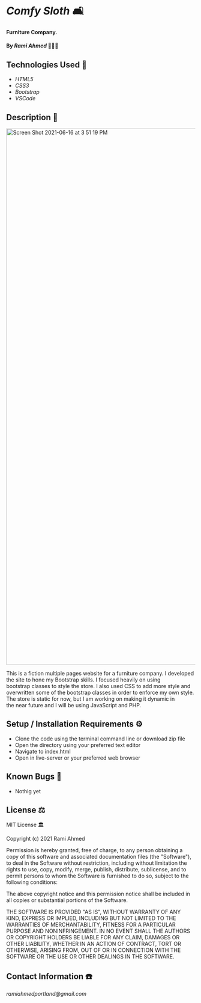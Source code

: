 # _Comfy Sloth_ 🛋

#### Furniture Company. 


#### By _**Rami Ahmed**_ 👨🏻‍💻

## Technologies Used 📡

* _HTML5_
* _CSS3_
* _Bootstrap_
* _VSCode_

## Description 📖
<img width="1428" alt="Screen Shot 2021-06-16 at 3 51 19 PM" src="https://user-images.githubusercontent.com/59575780/122307809-ddc9d700-cebf-11eb-85a9-3a4036bd36ec.png">



This is a fiction multiple pages website for a furniture company. I developed the site to hone my Bootstrap skills. I focused heavily on using bootstrap classes to style the store. I also used CSS to add more style and overwritten some of the bootstrap classes in order to enforce my own style. The store is static for now, but I am working on making it dynamic in the near future and I will be using JavaScript and PHP.


## Setup / Installation Requirements ⚙️

* Clone the code using the terminal command line or download zip file 
* Open the directory using your preferred text editor 
* Navigate to index.html
* Open in live-server or your preferred web browser 




## Known Bugs 🐞

* Nothig yet


## License ⚖️

MIT License 🏛

Copyright (c) 2021 Rami Ahmed

Permission is hereby granted, free of charge, to any person obtaining a copy
of this software and associated documentation files (the "Software"), to deal
in the Software without restriction, including without limitation the rights
to use, copy, modify, merge, publish, distribute, sublicense, and to permit persons to whom the Software is
furnished to do so, subject to the following conditions:

The above copyright notice and this permission notice shall be included in all
copies or substantial portions of the Software.

THE SOFTWARE IS PROVIDED "AS IS", WITHOUT WARRANTY OF ANY KIND, EXPRESS OR
IMPLIED, INCLUDING BUT NOT LIMITED TO THE WARRANTIES OF MERCHANTABILITY,
FITNESS FOR A PARTICULAR PURPOSE AND NONINFRINGEMENT. IN NO EVENT SHALL THE
AUTHORS OR COPYRIGHT HOLDERS BE LIABLE FOR ANY CLAIM, DAMAGES OR OTHER
LIABILITY, WHETHER IN AN ACTION OF CONTRACT, TORT OR OTHERWISE, ARISING FROM,
OUT OF OR IN CONNECTION WITH THE SOFTWARE OR THE USE OR OTHER DEALINGS IN THE
SOFTWARE.

## Contact Information ☎️

_ramiahmedportland@gmail.com_
